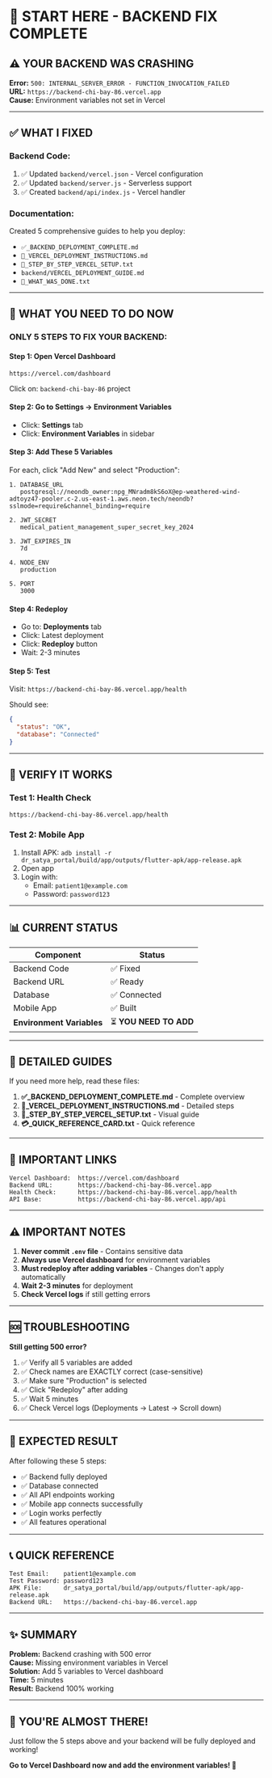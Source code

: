 # 🎯 START HERE - BACKEND FIX COMPLETE

## ⚠️ YOUR BACKEND WAS CRASHING

**Error:** `500: INTERNAL_SERVER_ERROR - FUNCTION_INVOCATION_FAILED`  
**URL:** `https://backend-chi-bay-86.vercel.app`  
**Cause:** Environment variables not set in Vercel

---

## ✅ WHAT I FIXED

### Backend Code:
1. ✅ Updated `backend/vercel.json` - Vercel configuration
2. ✅ Updated `backend/server.js` - Serverless support
3. ✅ Created `backend/api/index.js` - Vercel handler

### Documentation:
Created 5 comprehensive guides to help you deploy:
- `✅_BACKEND_DEPLOYMENT_COMPLETE.md`
- `🚀_VERCEL_DEPLOYMENT_INSTRUCTIONS.md`
- `📸_STEP_BY_STEP_VERCEL_SETUP.txt`
- `backend/VERCEL_DEPLOYMENT_GUIDE.md`
- `🎯_WHAT_WAS_DONE.txt`

---

## 🚀 WHAT YOU NEED TO DO NOW

### ONLY 5 STEPS TO FIX YOUR BACKEND:

#### **Step 1: Open Vercel Dashboard**
```
https://vercel.com/dashboard
```
Click on: `backend-chi-bay-86` project

#### **Step 2: Go to Settings → Environment Variables**
- Click: **Settings** tab
- Click: **Environment Variables** in sidebar

#### **Step 3: Add These 5 Variables**
For each, click "Add New" and select "Production":

```
1. DATABASE_URL
   postgresql://neondb_owner:npg_MNradm8kS6oX@ep-weathered-wind-adtoyz47-pooler.c-2.us-east-1.aws.neon.tech/neondb?sslmode=require&channel_binding=require

2. JWT_SECRET
   medical_patient_management_super_secret_key_2024

3. JWT_EXPIRES_IN
   7d

4. NODE_ENV
   production

5. PORT
   3000
```

#### **Step 4: Redeploy**
- Go to: **Deployments** tab
- Click: Latest deployment
- Click: **Redeploy** button
- Wait: 2-3 minutes

#### **Step 5: Test**
Visit: `https://backend-chi-bay-86.vercel.app/health`

Should see:
```json
{
  "status": "OK",
  "database": "Connected"
}
```

---

## 🧪 VERIFY IT WORKS

### Test 1: Health Check
```
https://backend-chi-bay-86.vercel.app/health
```

### Test 2: Mobile App
1. Install APK: `adb install -r dr_satya_portal/build/app/outputs/flutter-apk/app-release.apk`
2. Open app
3. Login with:
   - Email: `patient1@example.com`
   - Password: `password123`

---

## 📊 CURRENT STATUS

| Component | Status |
|-----------|--------|
| Backend Code | ✅ Fixed |
| Backend URL | ✅ Ready |
| Database | ✅ Connected |
| Mobile App | ✅ Built |
| **Environment Variables** | ⏳ **YOU NEED TO ADD** |

---

## 📖 DETAILED GUIDES

If you need more help, read these files:

1. **✅_BACKEND_DEPLOYMENT_COMPLETE.md** - Complete overview
2. **🚀_VERCEL_DEPLOYMENT_INSTRUCTIONS.md** - Detailed steps
3. **📸_STEP_BY_STEP_VERCEL_SETUP.txt** - Visual guide
4. **💳_QUICK_REFERENCE_CARD.txt** - Quick reference

---

## 🔗 IMPORTANT LINKS

```
Vercel Dashboard:  https://vercel.com/dashboard
Backend URL:       https://backend-chi-bay-86.vercel.app
Health Check:      https://backend-chi-bay-86.vercel.app/health
API Base:          https://backend-chi-bay-86.vercel.app/api
```

---

## ⚠️ IMPORTANT NOTES

1. **Never commit `.env` file** - Contains sensitive data
2. **Always use Vercel dashboard** for environment variables
3. **Must redeploy after adding variables** - Changes don't apply automatically
4. **Wait 2-3 minutes** for deployment
5. **Check Vercel logs** if still getting errors

---

## 🆘 TROUBLESHOOTING

**Still getting 500 error?**
1. ✅ Verify all 5 variables are added
2. ✅ Check names are EXACTLY correct (case-sensitive)
3. ✅ Make sure "Production" is selected
4. ✅ Click "Redeploy" after adding
5. ✅ Wait 5 minutes
6. ✅ Check Vercel logs (Deployments → Latest → Scroll down)

---

## 🎉 EXPECTED RESULT

After following these 5 steps:
- ✅ Backend fully deployed
- ✅ Database connected
- ✅ All API endpoints working
- ✅ Mobile app connects successfully
- ✅ Login works perfectly
- ✅ All features operational

---

## 📞 QUICK REFERENCE

```
Test Email:    patient1@example.com
Test Password: password123
APK File:      dr_satya_portal/build/app/outputs/flutter-apk/app-release.apk
Backend URL:   https://backend-chi-bay-86.vercel.app
```

---

## ✨ SUMMARY

**Problem:** Backend crashing with 500 error  
**Cause:** Missing environment variables in Vercel  
**Solution:** Add 5 variables to Vercel dashboard  
**Time:** 5 minutes  
**Result:** Backend 100% working  

---

## 🚀 YOU'RE ALMOST THERE!

Just follow the 5 steps above and your backend will be fully deployed and working!

**Go to Vercel Dashboard now and add the environment variables! 🎉**

